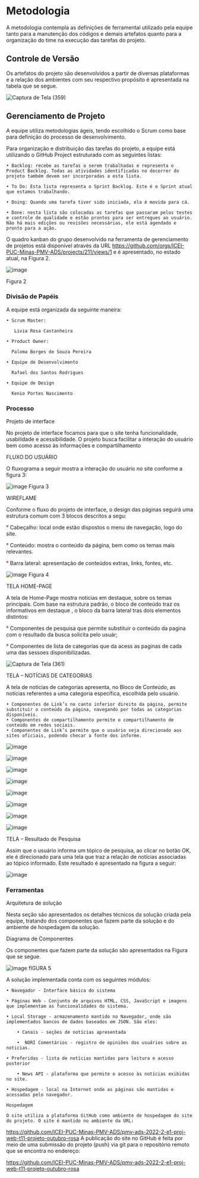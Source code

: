 
# Metodologia

A metodologia contempla as definições de ferramental utilizado pela equipe tanto para a manutenção dos códigos e demais artefatos quanto para a organização do time na execução das tarefas do projeto.

## Controle de Versão

Os artefatos do projeto são desenvolvidos a partir de diversas plataformas e a relação dos ambientes com seu respectivo propósito é apresentada na tabela que se segue. 

![Captura de Tela (359)](https://user-images.githubusercontent.com/117127986/204016239-0a142d15-9ef1-4fab-9491-3af836bd4a76.png)

## Gerenciamento de Projeto

A equipe utiliza metodologias ágeis, tendo escolhido o Scrum como base para definição do processo de desenvolvimento.

Para organização e distribuição das tarefas do projeto, a equipe está utilizando o GitHub Project  estruturado com as seguintes listas: 

    • Backlog: recebe as tarefas a serem trabalhadas e representa o Product Backlog. Todas as atividades identificadas no decorrer do projeto também devem ser incorporadas a esta lista.
        
    • To Do: Esta lista representa o Sprint Backlog. Este é o Sprint atual que estamos trabalhando.
    
    • Doing: Quando uma tarefa tiver sido iniciada, ela é movida para cá.
    
    • Done: nesta lista são colocadas as tarefas que passaram pelos testes e controle de qualidade e estão prontos para ser entregues ao usuário. Não há mais edições ou revisões necessárias, ele está agendado e pronto para a ação.
    
O quadro kanban do grupo desenvolvido na ferramenta de gerenciamento de projetos está disponível através da URL https://github.com/orgs/ICEI-PUC-Minas-PMV-ADS/projects/211/views/1 e é apresentado, no estado atual, na Figura 2.



![image](https://user-images.githubusercontent.com/117127986/204019362-fbfa5b1e-2235-4db6-ae6c-3c2b2d39fd76.png)

Figura  2    

### Divisão de Papéis

A equipe está organizada da seguinte maneira:

    • Scrum Master:
    
       Livia Rosa Castanheira
       
    • Product Owner: 
    
      Paloma Borges de Souza Pereira 
      
    • Equipe de Desenvolvimento
    
      Rafael dos Santos Rodrigues
      
    • Equipe de Design
    
      Kenio Portes Nascimento
      

### Processo

Projeto de interface


No projeto de interface focamos para que o site tenha funcionalidade, usabilidade e acessibilidade. O projeto busca facilitar a interação do usuário bem como acesso às informações e compartilhamento

FLUXO DO USUÁRIO

O fluxograma a seguir mostra a interação do usuário no site conforme a figura 3: 

![image](https://user-images.githubusercontent.com/117127986/204020821-c8612135-a7bd-4b03-bcbd-8300f00efffd.png)
                                     Figura 3
                                     
WIREFLAME 

Conforme o fluxo do projeto de interface, o design das páginas seguirá uma estrutura comum com 3 blocos descritos a segu:

° Cabeçalho: local onde estão dispostos o menu de navegação, logo do site.

° Conteúdo: mostra o conteúdo da página, bem como os temas mais relevantes.

° Barra lateral: apresentação de conteúdos extras, links, fontes, etc. 

![image](https://user-images.githubusercontent.com/117127986/204021474-ce2289d2-0a8f-4caa-b77d-ef660b66f731.png)
                                            Figura 4
 
 TELA HOME-PAGE

A tela de  Home-Page  mostra noticias em destaque, sobre os temas principais.
Com base na estrutura padrão, o bloco de conteúdo  traz  os informativos em destaque , o bloco da barra lateral tras  dois elementos distintos:

° Componentes de pesquisa que permite substituir o conteúdo da pagina com o resultado da busca  solicita pelo usuár;

° Componentes de lista de categorias  que da  acess as paginas  de cada uma das sessoes  disponibilizadas.

![Captura de Tela (361)](https://user-images.githubusercontent.com/117127986/204024099-2ccb9c7f-58a5-4de5-9ef5-7047b2624902.png)


TELA – NOTÍCIAS DE CATEGORIAS 

A tela de notícias de categorias apresenta, no Bloco de Conteúdo, as notícias referentes a uma categoria específica, escolhida pelo usuário. 

    • Componentes de Link’s no canto inferior direito da página, permite substituir o conteúdo da página, navegando por todas as categorias disponíveis. 
    • Componentes de compartilhamento permite o compartilhamento de conteúdo em redes sociais.  
    • Componentes de Link’s permite que o usuário seja direcionado aos sites oficiais, podendo checar a fonte dos informe. 


![image](https://user-images.githubusercontent.com/117127986/204029818-35b39137-b96a-46cc-97b0-d24f1bd5ccad.png)

![image](https://user-images.githubusercontent.com/117127986/204029922-9ba5224b-446d-4fb1-bbe1-06e2a5758f7c.png)

![image](https://user-images.githubusercontent.com/117127986/204030037-dbc56934-7ce1-4919-aa86-67043836150c.png)

![image](https://user-images.githubusercontent.com/117127986/204030312-5fe591f2-97f7-459b-8936-f43201a16aac.png)

![image](https://user-images.githubusercontent.com/117127986/204030361-8514280e-f33b-4441-a4e5-855395b18fff.png)

![image](https://user-images.githubusercontent.com/117127986/204030445-6bd159a4-608d-4654-ad3c-35fe34ea858f.png)

![image](https://user-images.githubusercontent.com/117127986/204030466-21b7caf2-8e19-46f5-92f0-460a4a7e7213.png)

![image](https://user-images.githubusercontent.com/117127986/204030511-b24d53c6-a19f-4127-8514-d0d8011c32da.png)

TELA – Resultado de Pesquisa 

Assim que o usuário informa um tópico de pesquisa, ao clicar no botão OK, ele é direcionado para uma tela que traz a relação de notícias associadas ao tópico informado. 
Este resultado é apresentado na figura a seguir: 

![image](https://user-images.githubusercontent.com/117127986/204030577-a94ff46c-d60a-47d8-886e-ca40df8d514a.png)






### Ferramentas

Arquitetura de solução 

Nesta seção são apresentados os detalhes técnicos da solução criada pela equipe, tratando dos componentes que fazem parte da solução e do ambiente de hospedagem da solução.

Diagrama de Componentes

Os componentes que fazem parte da solução são apresentados na Figura que se segue.


![image](https://user-images.githubusercontent.com/117127986/204031021-ba102b5b-0922-493a-97dc-f56b5486883e.png)
                               fIGURA  5


A solução implementada conta com os seguintes módulos:

    • Navegador - Interface básica do sistema
    
    • Páginas Web - Conjunto de arquivos HTML, CSS, JavaScript e imagens que implementam as funcionalidades do sistema.
    
    • Local Storage - armazenamento mantido no Navegador, onde são implementados bancos de dados baseados em JSON. São eles: 
   
        • Canais - seções de notícias apresentada
        
        •  NORI Comentários - registro de opiniões dos usuários sobre as  noticias.
        
    • Preferidas - lista de notícias mantidas para leitura e acesso posterior 
    
        • News API - plataforma que permite o acesso às notícias exibidas no site.
       
    • Hospedagem - local na Internet onde as páginas são mantidas e acessadas pelo navegador.  
    
    Hospedagem
    
    O site utiliza a plataforma GitHub como ambiente de hospedagem do site do projeto. O site é mantido no ambiente da URL: 

https://github.com/ICEI-PUC-Minas-PMV-ADS/pmv-ads-2022-2-e1-proj-web-t11-projeto-outubro-rosa
A publicação do site no GitHub é feita por meio de uma submissão do projeto (push) via git para o repositório remoto que se encontra no endereço:

https://github.com/ICEI-PUC-Minas-PMV-ADS/pmv-ads-2022-2-e1-proj-web-t11-projeto-outubro-rosa


